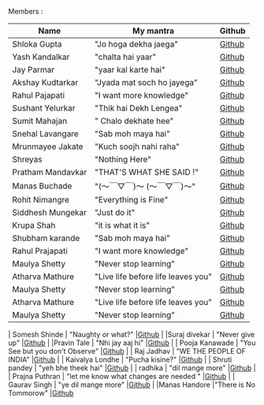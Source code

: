 Members :

| Name           | My mantra             | Github                                       |
| -------------- | --------------------- | -------------------------------------------- |
| Shloka Gupta   | "Jo hoga dekha jaega" | [Github](https://github.com/chicken-biryani) |
| Yash Kandalkar | "chalta hai yaar"     | [Github](https://github.com/YashKandalkar)   |
| Jay Parmar       | "yaar kal karte hai"                                        | [Github](https://github.com/jay-2000)               |
| Akshay Kudtarkar | "Jyada mat soch ho jayega"                                  | [Github](https://github.com/akshay1552/)            |
| Rahul Pajapati   | "I want more knowledge"                                     | [Github](https://github.com/Lee3060)                |
| Sushant Yelurkar | "Thik hai Dekh Lengea"                                      | [Github](https://github.com/SushantYelurkar)        |
|Sumit Mahajan    |" Chalo dekhate hee"    |[Github](https://github.com/sumitmahajan2001)       |
| Snehal Lavangare | "Sab moh maya hai"                                          | [Github](https://github.com/Snehal193)              |
| Mrunmayee Jakate | "Kuch soojh nahi raha"  | [Github](https://github.com/mrunmayee9601) |
| Shreyas          | "Nothing Here"                                              | [Github](https://github.com/Shrey3009)              |
| Pratham Mandavkar| "THAT'S WHAT SHE SAID !"                                    | [Github](https://github.com/PrathamOp)              |
| Manas Buchade    | "(～￣▽￣)～ (～￣▽￣)～"                                    | [Github](https://github.com/manasb15)               |
| Rohit Nimangre   | "Everything is Fine"                                        | [Github](https://github.com/rohit465)               |
| Siddhesh Mungekar| "Just do it"                                                | [Github](https://github.com/MSid01)                 |
| Krupa Shah       | "it is what it is"                                          | [Github](https://github.com/krupas23)               |
| Shubham karande  | "Sab moh maya hai"                                          | [Github](https://github.com/shubhamkarande13)       |
| Rahul Prajapati  | "I want more knowledge"                                     | [Github](https://github.com/Lee3060)                |
| Maulya Shetty    | "Never stop learning"                                       |[Github](https://github.com/maulya230) |
| Atharva Mathure   | "Live life before life leaves you"                                       |[Github](https://github.com/AtharvaMathure)|
| Maulya Shetty    | "Never stop learning"                                       |[Github](https://github.com/maulya230)  |
| Atharva Mathure   | "Live life before life leaves you"                                       |[Github](https://github.com/AtharvaMathure)|
| Maulya Shetty    | "Never stop learning"                                       |[Github](https://github.com/maulya230)               |

| Somesh Shinde    | "Naughty or what?"                                       |[Github](https://github.com/SomeshShinde24)               |
|Suraj divekar     | "Never give up"                                             |[Github](https://github.com/surajdivekar17)          |
|Pravin Tale  | "Nhi jay aaj hi"                                       |[Github](https://github.com/PravinTale)               |
| Pooja Kanawade   | "You See but you don't Observe"                             |[Github](https://github.com/PoojaKanawade)           |
| Raj Jadhav    | "WE THE PEOPLE OF INDIA"                                       |[Github](https://github.com/FrozenSamurai)               |
| Kaivalya Londhe   | "Pucha kisine?"                                       |[Github](https://github.com/KaivalyaLondhe)               |
| Shruti pandey    | "yeh bhe theek hai"                                       |[Github](https://github.com/Shrutipandey10)               |
| radhika          | "dil mange more"                                             |[Github](https://github.com/Radhikachandugade)       |
| Prajna Puthran   | "let me know what changes are needed "                                       |[Github](https://github.com/prajnaputhran772/)               |
| Gaurav Singh     | "ye dil mange more"                                       |[Github](https://github.com/GauravSingh8)               |
|Manas Handore     |"There is No Tommorow"                                     |[Github](https://github.com/Manas-H)
